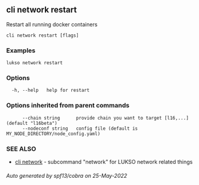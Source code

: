 ## cli network restart

Restart all running docker containers

```
cli network restart [flags]
```

### Examples

```
lukso network restart
```

### Options

```
  -h, --help   help for restart
```

### Options inherited from parent commands

```
      --chain string      provide chain you want to target [l16,...] (default "l16beta")
      --nodeconf string   config file (default is MY_NODE_DIRECTORY/node_config.yaml)
```

### SEE ALSO

* [cli network](cli_network.md)	 - subcommand "network" for LUKSO network related things

###### Auto generated by spf13/cobra on 25-May-2022
